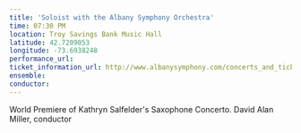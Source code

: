```yaml
---
title: 'Soloist with the Albany Symphony Orchestra'
time: 07:30 PM
location: Troy Savings Bank Music Hall
latitude: 42.7209053
longitude: -73.6938248
performance_url: 
ticket_information_url: http://www.albanysymphony.com/concerts_and_tickets/event_details.cfm?ID=68
ensemble: 
conductor: 
---
```

World Premiere of Kathryn Salfelder's Saxophone Concerto.  David Alan Miller, conductor
